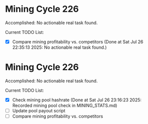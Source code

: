 # Mining Cycle 226

Accomplished: No actionable real task found.

Current TODO List:

- [x] Compare mining profitability vs. competitors  (Done at Sat Jul 26 22:35:13 2025: No actionable real task found.)

# Mining Cycle 226

Accomplished: No actionable real task found.

Current TODO List:

- [x] Check mining pool hashrate  (Done at Sat Jul 26 23:16:23 2025: Recorded mining pool check in MINING_STATS.md)
- [ ] Update pool payout script
- [ ] Compare mining profitability vs. competitors